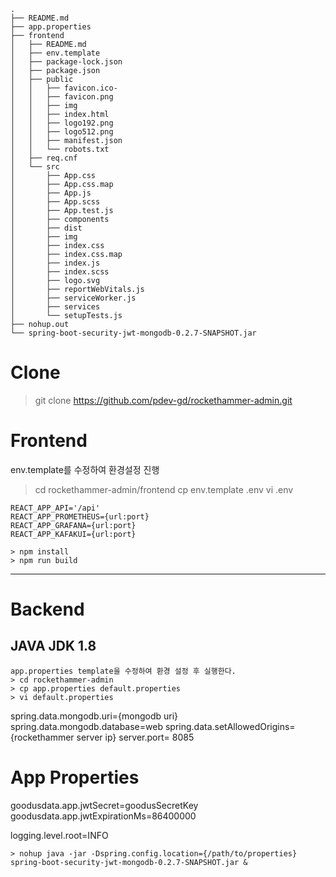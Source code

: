 ```
.
├── README.md
├── app.properties
├── frontend
│   ├── README.md
│   ├── env.template
│   ├── package-lock.json
│   ├── package.json
│   ├── public
│   │   ├── favicon.ico-
│   │   ├── favicon.png
│   │   ├── img
│   │   ├── index.html
│   │   ├── logo192.png
│   │   ├── logo512.png
│   │   ├── manifest.json
│   │   └── robots.txt
│   ├── req.cnf
│   └── src
│       ├── App.css
│       ├── App.css.map
│       ├── App.js
│       ├── App.scss
│       ├── App.test.js
│       ├── components
│       ├── dist
│       ├── img
│       ├── index.css
│       ├── index.css.map
│       ├── index.js
│       ├── index.scss
│       ├── logo.svg
│       ├── reportWebVitals.js
│       ├── serviceWorker.js
│       ├── services
│       └── setupTests.js
├── nohup.out
└── spring-boot-security-jwt-mongodb-0.2.7-SNAPSHOT.jar
```

# Clone
>git clone https://github.com/pdev-gd/rockethammer-admin.git

# Frontend
env.template를 수정하여 환경설정 진행
> cd rockethammer-admin/frontend
> cp env.template .env
> vi .env
```
REACT_APP_API='/api'
REACT_APP_PROMETHEUS={url:port}
REACT_APP_GRAFANA={url:port}
REACT_APP_KAFAKUI={url:port}
```
```
> npm install
> npm run build
```
---

# Backend
## JAVA JDK 1.8
```
app.properties template을 수정하여 환경 설정 후 실행한다.
> cd rockethammer-admin
> cp app.properties default.properties
> vi default.properties
```
spring.data.mongodb.uri={mongodb uri}
spring.data.mongodb.database=web
spring.data.setAllowedOrigins={rockethammer server ip}
server.port= 8085 

# App Properties
goodusdata.app.jwtSecret=goodusSecretKey
goodusdata.app.jwtExpirationMs=86400000

logging.level.root=INFO

```
> nohup java -jar -Dspring.config.location={/path/to/properties} spring-boot-security-jwt-mongodb-0.2.7-SNAPSHOT.jar &
```
